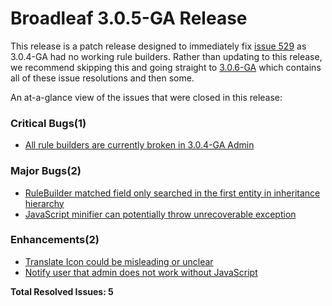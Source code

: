 # Broadleaf 3.0.5-GA Release

This release is a patch release designed to immediately fix [issue 529](https://github.com/BroadleafCommerce/BroadleafCommerce/issues/529) as 3.0.4-GA had no working rule builders. Rather than updating to this release, we recommend skipping this and going straight to [3.0.6-GA](https://github.com/BroadleafCommerce/BroadleafCommerce/releases/tag/broadleaf-3.0.6-GA) which contains all of these issue resolutions and then some.

An at-a-glance view of the issues that were closed in this release:
### Critical Bugs(1)
- [All rule builders are currently broken in 3.0.4-GA Admin](https://github.com/BroadleafCommerce/BroadleafCommerce/issues/529)

### Major Bugs(2)
- [RuleBuilder matched field only searched in the first entity in inheritance hierarchy](https://github.com/BroadleafCommerce/BroadleafCommerce/issues/499)
- [JavaScript minifier can potentially throw unrecoverable exception](https://github.com/BroadleafCommerce/BroadleafCommerce/issues/410)

### Enhancements(2)
- [Translate Icon could be misleading or unclear](https://github.com/BroadleafCommerce/BroadleafCommerce/issues/468)
- [Notify user that admin does not work without JavaScript](https://github.com/BroadleafCommerce/BroadleafCommerce/issues/341)


**Total Resolved Issues: 5**
